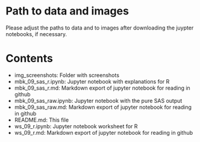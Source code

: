 # Path to data and images

Please adjust the paths to data and to images after downloading the juypter notebooks, if necessary.

# Contents

- img_screenshots: Folder with screenshots
- mbk_09_sas_r.ipynb: Jupyter notebook with explanations for R
- mbk_09_sas_r.md: Markdown export of jupyter notebook for reading in github
- mbk_09_sas_raw.ipynb: Jupyter notebook with the pure SAS output
- mbk_09_sas_raw.md: Markdown export of jupyter notebook for reading in github
- README.md: This file
- ws_09_r.ipynb: Jupyter notebook worksheet for R
- ws_09_r.md: Markdown export of jupyter notebook for reading in github
